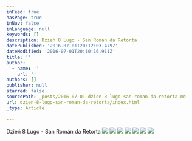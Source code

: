 ```yaml
---
inFeed: true
hasPage: true
inNav: false
inLanguage: null
keywords: []
description: Dzień 8 Lugo - San Román da Retorta
datePublished: '2016-07-01T20:12:03.479Z'
dateModified: '2016-07-01T20:10:16.911Z'
title: ''
author:
  - name: ''
    url: ''
authors: []
publisher: null
starred: false
sourcePath: _posts/2016-07-01-dzien-8-lugo-san-roman-da-retorta.md
url: dzien-8-lugo-san-roman-da-retorta/index.html
_type: Article

---
```

Dzień 8 Lugo - San Román da Retorta
![](https://the-grid-user-content.s3-us-west-2.amazonaws.com/7aae2f7d-ff15-4407-a15b-58898e592665.jpg)
![](https://the-grid-user-content.s3-us-west-2.amazonaws.com/e4301cbd-9d0b-46bd-8803-5acb7f8a9ce4.jpg)
![](https://the-grid-user-content.s3-us-west-2.amazonaws.com/0b44d6f9-5692-447e-9293-8db620f8d353.jpg)
![](https://the-grid-user-content.s3-us-west-2.amazonaws.com/937c0850-1f68-4517-bf9c-f54cd49d9084.jpg)
![](https://the-grid-user-content.s3-us-west-2.amazonaws.com/6a8e8b0a-dd43-426b-b7bb-9a84259ea2ff.jpg)
![](https://the-grid-user-content.s3-us-west-2.amazonaws.com/51bc5675-40a8-4010-a5df-29d35308865f.jpg)
![](https://the-grid-user-content.s3-us-west-2.amazonaws.com/e2c3b696-68e6-469f-89bd-213aab303707.jpg)